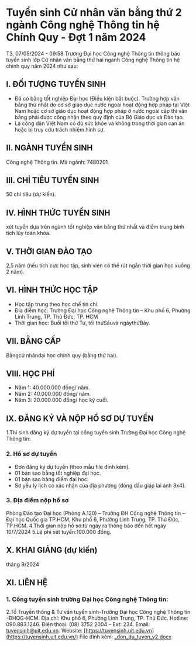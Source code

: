 # Tuyển sinh Cử nhân văn bằng thứ 2 ngành Công nghệ Thông tin hệ Chính Quy - Đợt 1 năm 2024
T3, 07/05/2024 - 09:58
Trường Đại học Công nghệ Thông tin thông báo tuyển sinh lớp Cử nhân văn bằng thứ hai ngành Công nghệ Thông tin hệ chính quy năm 2024 như sau:
## I. ĐỐI TƯỢNG TUYỂN SINH
- Đã có bằng tốt nghiệp Đại học (Điều kiện bắt buộc). Trường hợp văn bằng thứ nhất do cơ sở giáo dục nước ngoài hoạt động hợp pháp tại Việt Nam hoặc cơ sở giáo dục hoạt động hợp pháp ở nước ngoài cấp thì văn bằng phải được công nhận theo quy định của Bộ Giáo dục và Đào tạo.
- Là công dân Việt Nam có đủ sức khỏe và không trong thời gian can án hoặc bị truy cứu trách nhiệm hình sự.
## II. NGÀNH TUYỂN SINH
Công nghệ Thông tin. Mã ngành: 7480201.
## III. CHỈ TIÊU TUYỂN SINH
50 chỉ tiêu (dự kiến).
## IV. HÌNH THỨC TUYỂN SINH
xét tuyển dựa trên ngành tốt nghiệp văn bằng thứ nhất và điểm trung bình tích lũy toàn khóa.
## V. THỜI GIAN ĐÀO TẠO
2,5 năm (nếu tích cực học tập, sinh viên có thể rút ngắn thời gian học xuống 2 năm).
## VI. HÌNH THỨC HỌC TẬP
- Học tập trung theo học chế tín chỉ.
- Địa điểm học: Trường Đại học Công nghệ Thông tin – Khu phố 6, Phường Linh Trung, TP. Thủ Đức, TP. HCM
- Thời gian học: Buổi tối thứ Tư,  tối thứSáuvà ngàythứBảy.
## VII. BẰNG CẤP
Bằngcử nhânđại học chính quy (bằng thứ hai).
## VIII. HỌC PHÍ
- Năm 1: 40.000.000 đồng/ năm.
- Năm 2: 40.000.000 đồng/ năm.
- Năm 3: 20.000.000 đồng/ học kỳ cuối.
## IX. ĐĂNG KÝ VÀ NỘP HỒ SƠ DỰ TUYỂN
1.Thí sinh đăng ký dự tuyển tại cổng tuyển sinh Trường Đại học Công nghệ Thông tin: 
### 2. Hồ sơ dự tuyển
- Đơn đăng ký dự tuyển (theo mẫu file đính kèm).
- 01 bản sao bằng tốt nghiệp đại học.
- 01 bản sao bảng điểm đại học.
- Sơ yếu lý lịch có xác nhận của địa phương (đóng dấu giáp lai ảnh 3x4).
### 3. Địa điểm nộp hồ sơ
Phòng Đào tạo Đại học (Phòng A.120) – Trường ĐH Công nghệ Thông tin – Đại học Quốc gia TP.HCM, Khu phố 6, Phường Linh Trung, TP. Thủ Đức, TP.HCM.
4.Thời gian nộp hồ sơ:từ ngày ra thông báo đến hết ngày 10/7/2024
5.Lệ phí xét tuyển:100.000 đồng.
## X. KHAI GIẢNG (dự kiến)
tháng 9/2024
## XI. LIÊN HỆ
### 1. Cổng tuyển sinh trường Đại học Công nghệ Thông tin: 
2.Tổ Truyền thông & Tư vấn tuyển sinh-Trường Đại học Công nghệ Thông tin -ĐHQG-HCM.
Địa chỉ: Khu phố 6, Phường Linh Trung, TP. Thủ Đức.
Hotline: 090.883.1246. Điện thoại: (08) 3752 2004 – Ext: 234.
Email: [tuyensinh@uit.edu.vn](mailto:tuyensinh@uit.edu.vn).
Website: [https://tuyensinh.uit.edu.vn](https://tuyensinh.uit.edu.vn/)
File đính kèm:
 [\_don\_du\_tuyen\_v2.docx](https://tuyensinh.uit.edu.vn/sites/default/files/uploads/files/202405/_don_du_tuyen_v2.docx)
